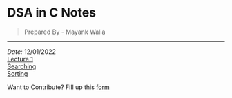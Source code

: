 # DSA in C Notes 


> Prepared By - Mayank Walia
---
*Date:* 12/01/2022 
<br>
[Lecture 1](/Notes/Readme.md)
<br>
[Searching](/Notes/Searching/Readme.md)
<br>
[Sorting](/Notes/Sorting/Readme.md)

Want to Contribute? Fill up this <a href="https://forms.gle/ZgpJzQtSPwYMsTUJA">for</a>[m](/Notes/Sorting/Updated.md)
